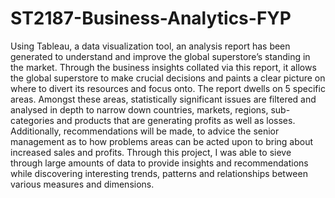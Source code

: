 # ST2187-Business-Analytics-FYP

Using Tableau, a data visualization tool, an analysis report has been generated to understand and improve the global superstore’s standing in the market. Through the business insights collated via this report, it allows the global superstore to make crucial decisions and paints a clear picture on where to divert its resources and focus onto. The report dwells on 5 specific areas. Amongst these areas, statistically significant issues are filtered and analysed in depth to narrow down countries, markets, regions, sub-categories and products that are generating profits as well as losses. Additionally, recommendations will be made, to advice the senior management as to how problems areas can be acted upon to bring about increased sales and profits. 
Through this project, I was able to sieve through large amounts of data to provide insights and recommendations while	discovering interesting trends, patterns and relationships between various measures and dimensions. 
